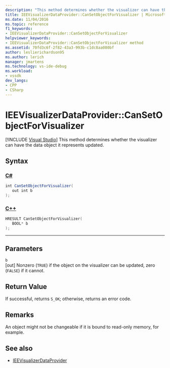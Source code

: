 ```yaml
---
description: "This method determines whether the visualizer can have the data object it represents updated."
title: IEEVisualizerDataProvider::CanSetObjectForVisualizer | Microsoft Docs
ms.date: 11/04/2016
ms.topic: reference
f1_keywords:
- IEEVisualizerDataProvider::CanSetObjectForVisualizer
helpviewer_keywords:
- IEEVisualizerDataProvider::CanSetObjectForVisualizer method
ms.assetid: 70fd3c6f-2f82-43a3-993b-c1dc8aa080bf
author: leslierichardson95
ms.author: lerich
manager: jmartens
ms.technology: vs-ide-debug
ms.workload:
- vssdk
dev_langs:
- CPP
- CSharp
---
```

# IEEVisualizerDataProvider::CanSetObjectForVisualizer

 [!INCLUDE [Visual Studio](~/includes/applies-to-version/vs-windows-only.md)]
This method determines whether the visualizer can have the data object it represents updated.

## Syntax

### [C#](#tab/csharp)
```csharp
int CanSetObjectForVisualizer(
   out int b
);
```
### [C++](#tab/cpp)
```cpp
HRESULT CanSetObjectForVisualizer(
   BOOL* b
);
```
---

## Parameters
`b`\
[out] Nonzero (`TRUE`) if the object on the visualizer can be updated, zero (`FALSE`) if it cannot.

## Return Value
 If successful, returns `S_OK`; otherwise, returns an error code.

## Remarks
 An object might not be changeable if it is bound to read-only memory, for example.

## See also
- [IEEVisualizerDataProvider](../../../extensibility/debugger/reference/ieevisualizerdataprovider.md)
